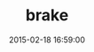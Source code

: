 ---
layout: post
title:  "brake"
repo:   "jonathanchrisp/brake"
date:   2015-02-18 16:59:00
gemurl: https://github.com/jonathanchrisp/brake
---